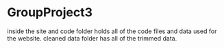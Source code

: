 # GroupProject3
inside the site and code folder holds all of the code files and data used for the website.
cleaned data folder has all of the trimmed data. 
